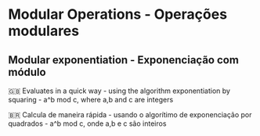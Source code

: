 # Modular Operations - Operações modulares

## Modular exponentiation - Exponenciação com módulo
:gb: Evaluates in a quick way - using the algorithm exponentiation by squaring - a^b mod c, where a,b and c are integers

:brazil: Calcula de maneira rápida - usando o algorítimo de exponenciação por quadrados - a^b mod c, onde a,b e c são inteiros
